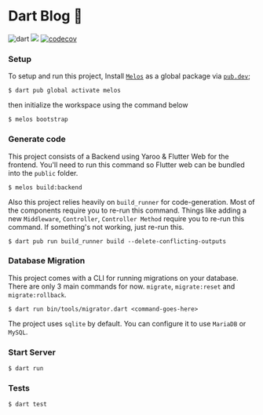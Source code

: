 # Dart Blog 🚀

![dart](https://github.com/codekeyz/yaroo-example/actions/workflows/test.yml/badge.svg) <a title="Made with Fluent Design" href="https://github.com/bdlukaa/fluent_ui"><img src="https://img.shields.io/badge/fluent-design-blue?style=flat-square&color=gray&labelColor=0078D7"></a> [![codecov](https://codecov.io/gh/codekeyz/yaroo-example/graph/badge.svg?token=Q3YPK3LRLR)](https://codecov.io/gh/codekeyz/yaroo-example)

### Setup

To setup and run this project, Install [`Melos`](https://melos.invertase.dev/~melos-latest) as a global package via [`pub.dev`](https://pub.dev/packages/melos);

```shell
$ dart pub global activate melos
```

then initialize the workspace using the command below

```shell
$ melos bootstrap
```

### Generate code

This project consists of a Backend using Yaroo & Flutter Web for the frontend. You'll need to run this command so Flutter web can be bundled into the `public` folder.

```shell
$ melos build:backend
```

Also this project relies heavily on `build_runner` for code-generation. Most of the components require you to re-run this command. Things like adding a new `Middleware`, `Controller`, `Controller Method` require
you to re-run this command. If something's not working, just re-run this.

```shell
$ dart pub run build_runner build --delete-conflicting-outputs
```

### Database Migration

This project comes with a CLI for running migrations on your database. There are only 3 main commands for now. `migrate`, `migrate:reset` and `migrate:rollback`.

```shell
$ dart run bin/tools/migrator.dart <command-goes-here>
```

The project uses `sqlite` by default. You can configure it to use `MariaDB` or `MySQL`.

### Start Server

```shell
$ dart run
```

### Tests

```shell
$ dart test
```
